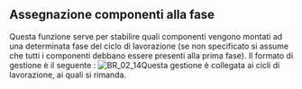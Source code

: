 ## Assegnazione componenti alla fase
Questa funzione serve per stabilire quali componenti vengono montati ad una determinata fase del ciclo di lavorazione (se non specificato si assume che tutti i componenti debbano essere presenti alla prima fase). Il formato di gestione è il seguente : 
![BR_02_14](https://doc.smeup.com/immagini/MBDOC_OGG-P_BRDI03/BR_02_14.png)Questa gestione è collegata ai cicli di lavorazione, ai quali si rimanda.
